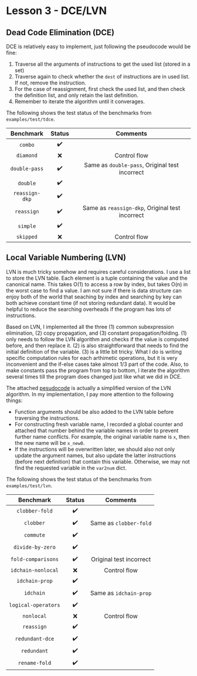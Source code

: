 # Lesson 3 - DCE/LVN

## Dead Code Elimination (DCE)

DCE is relatively easy to implement, just following the pseudocode would be fine:
1. Traverse all the arguments of instructions to get the used list (stored in a set)
2. Traverse again to check whether the `dest` of instructions are in used list. If not, remove the instruction.
3. For the case of reassignment, first check the used list, and then check the definition list, and only retain the last definition.
4. Remember to iterate the algorithm until it converages.

The following shows the test status of the benchmarks from `examples/test/tdce`.

| Benchmark         | Status | Comments |
| :--:              | :--:   | :--: |
| `combo`             | :heavy_check_mark: |
| `diamond`           | :x:    | Control flow |
| `double-pass`       | :heavy_check_mark: | Same as `double-pass`, Original test incorrect |
| `double`            | :heavy_check_mark: |
| `reassign-dkp`      | :heavy_check_mark: |
| `reassign`          | :heavy_check_mark: | Same as `reassign-dkp`, Original test incorrect |
| `simple`            | :heavy_check_mark: |
| `skipped`           | :x:     | Control flow |


## Local Variable Numbering (LVN)

LVN is much tricky somehow and requires careful considerations. I use a list to store the LVN table. Each element is a tuple containing the value and the canonical name. This takes O(1) to access a row by index, but takes O(n) in the worst case to find a value. I am not sure if there is data structure can enjoy both of the world that seaching by index and searching by key can both achieve constant time (if not storing redundant data). It would be helpful to reduce the searching overheads if the program has lots of instructions.

Based on LVN, I implemented all the three (1) common subexpression elimination, (2) copy propagation, and (3) constant propagation/folding. (1) only needs to follow the LVN algorithm and checks if the value is computed before, and then replace it. (2) is also straightforward that needs to find the initial definition of the variable. (3) is a little bit tricky. What I do is writing specific computation rules for each arthimetic operations, but it is very inconvenient and the if-else cases take almost 1/3 part of the code. Also, to make constants pass the program from top to bottom, I iterate the algorithm several times till the program does changed just like what we did in DCE.

The attached [pesudocode](https://www.cs.cornell.edu/courses/cs6120/2022sp/lesson/3/) is actually a simplified version of the LVN algorithm. In my implementation, I pay more attention to the following things:
<!-- For `add` and `mul` I directly sorted the arguments, but be careful that `sub` does not have the communitivity. -->
* Function arguments should be also added to the LVN table before traversing the instructions.
* For constructing fresh variable name, I recorded a global counter and attached that number behind the variable names in order to prevent further name conflicts. For example, the original variable name is `x`, then the new name will be `x_new0`.
* If the instructions will be overwritten later, we should also not only update the argument names, but also update the latter instructions (before next definition) that contain this variable. Otherwise, we may not find the requested variable in the `var2num` dict.

The following shows the test status of the benchmarks from `examples/test/lvn`.

| Benchmark         | Status | Comments |
| :--:              | :--:   | :--:     |
| `clobber-fold`      | :heavy_check_mark: |
| `clobber`           | :heavy_check_mark: | Same as `clobber-fold` |
| `commute`           | :heavy_check_mark: |
| `divide-by-zero`    | :heavy_check_mark: |
| `fold-comparisons`  | :heavy_check_mark: | Original test incorrect |
| `idchain-nonlocal`  | :x: | Control flow |
| `idchain-prop`      | :heavy_check_mark: |
| `idchain`           | :heavy_check_mark: | Same as `idchain-prop` |
| `logical-operators` | :heavy_check_mark: |
| `nonlocal`          | :x: | Control flow |
| `reassign`          | :heavy_check_mark: |
| `redundant-dce`     | :heavy_check_mark: |
| `redundant`         | :heavy_check_mark: |
| `rename-fold`       | :heavy_check_mark: |
